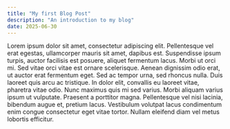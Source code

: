 ```yaml
---
title: "My first Blog Post"
description: "An introduction to my blog"
date: 2025-06-30
---
```

Lorem ipsum dolor sit amet, consectetur adipiscing elit. Pellentesque vel erat egestas, ullamcorper mauris sit amet, dapibus est. Suspendisse ipsum turpis, auctor facilisis est posuere, aliquet fermentum lacus. Morbi ut orci mi. Sed vitae orci vitae est ornare scelerisque. Aenean dignissim odio erat, ut auctor erat fermentum eget. Sed ac tempor urna, sed rhoncus nulla. Duis laoreet quis arcu ac tristique. In dolor elit, convallis eu laoreet vitae, pharetra vitae odio. Nunc maximus quis mi sed varius. Morbi aliquam varius ipsum ut vulputate. Praesent a porttitor magna. Pellentesque vel nisi lacinia, bibendum augue et, pretium lacus. Vestibulum volutpat lacus condimentum enim congue consectetur eget vitae tortor. Nullam eleifend diam vel metus lobortis efficitur.
